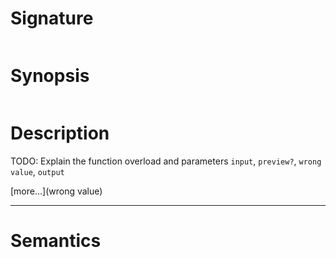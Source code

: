 # Signature
```vikid-signature
```

# Synopsis
```vikid-synopsis
```

# Description
TODO: Explain the function overload and parameters `input`, `preview?`, `wrong value`, `output`

[more...](wrong value)

----
# Semantics